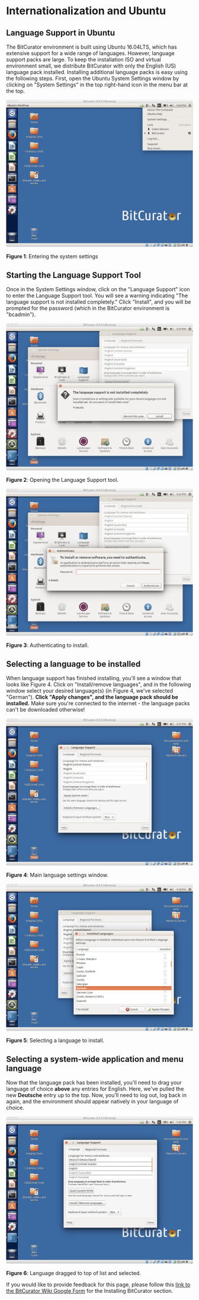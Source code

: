 Internationalization and Ubuntu
===============================





Language Support in Ubuntu
--------------------------

The BitCurator environment is built using Ubuntu 16.04LTS, which has extensive support for a wide range of languages. However, language support packs are large. To keep the installation ISO and virtual environment small, we distribute BitCurator with only the English (US) language pack installed. Installing additional language packs is easy using the following steps. First, open the Ubuntu System Settings window by clicking on "System Settings" in the top right-hand icon in the menu bar at the top.

![Lang-settings.jpg](attachments/Lang-settings.jpg)

**Figure 1**: Entering the system settings

Starting the Language Support Tool
----------------------------------

Once in the System Settings window, click on the "Language Support" icon to enter the Language Support tool. You will see a warning indicating "The language support is not installed completely." Click "Install", and you will be prompted for the password (which in the BitCurator environment is "bcadmin").

![Lang-install.jpg](attachments/Lang-install.jpg)

**Figure 2**: Opening the Language Support tool.

![Lang-password.jpg](attachments/Lang-password.jpg)

**Figure 3**: Authenticating to install.

  


Selecting a language to be installed
------------------------------------

When language support has finished installing, you'll see a window that looks like Figure 4. Click on "Install/remove languages", and in the following window select your desired language(s) (in Figure 4, we've selected "German"). **Click "Apply changes", and the language pack should be installed.** Make sure you're connected to the internet - the language packs can't be downloaded otherwise!

![Lang-window.jpg](attachments/Lang-window.jpg)

**Figure 4**: Main language settings window.

![Lang-select.jpg](attachments/Lang-select.jpg)

**Figure 5**: Selecting a language to install.

Selecting a system-wide application and menu language
-----------------------------------------------------

Now that the language pack has been installed, you'll need to drag your language of choice **above** any entries for English. Here, we've pulled the new **Deutsche** entry up to the top. Now, you'll need to log out, log back in again, and the environment should appear natively in your language of choice.

![Lang-chosen.jpg](attachments/Lang-chosen.jpg)

**Figure 6**: Language dragged to top of list and selected.

  








 If you would like to provide feedback for this page, please follow this [link to the BitCurator Wiki Google Form](https://docs.google.com/forms/d/e/1FAIpQLSeW9_Ri9tzXzisgBzQ26o4Ea4moDYmcKZ_f1qd9s4Ju17Yf_w/viewform?usp=sf_link) for the Installing BitCurator section.


